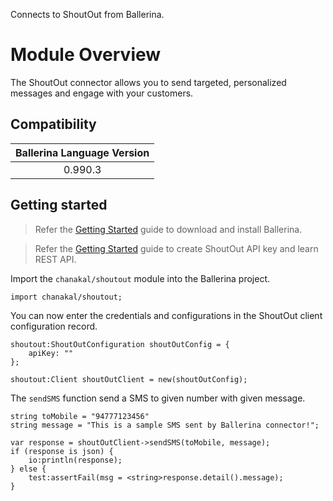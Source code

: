 Connects to ShoutOut from Ballerina.

# Module Overview

The ShoutOut connector allows you to send targeted, personalized messages and engage with your customers.

## Compatibility

| Ballerina Language Version  |
|:---------------------------:|
| 0.990.3                     |

## Getting started

> Refer the [Getting Started](https://ballerina.io/learn/getting-started/) guide to download and install Ballerina.

> Refer the [Getting Started](https://developers.getshoutout.com/) guide to create ShoutOut API key and learn REST API.

Import the `chanakal/shoutout` module into the Ballerina project.
```ballerina
import chanakal/shoutout;
```

You can now enter the credentials and configurations in the ShoutOut client configuration record.
```ballerina
shoutout:ShoutOutConfiguration shoutOutConfig = {
    apiKey: ""
};

shoutout:Client shoutOutClient = new(shoutOutConfig);
```

The `sendSMS` function send a SMS to given number with given message.
```ballerina
string toMobile = "94777123456"
string message = "This is a sample SMS sent by Ballerina connector!";
    
var response = shoutOutClient->sendSMS(toMobile, message);
if (response is json) {
    io:println(response);
} else {
    test:assertFail(msg = <string>response.detail().message);
}
```
